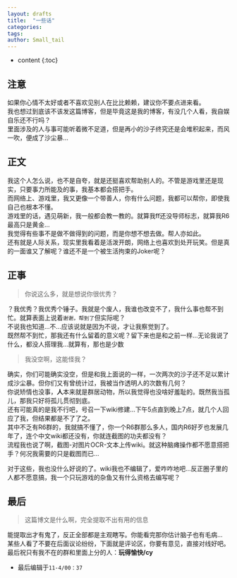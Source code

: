 ```yaml
---
layout: drafts
title:  "一些话"
categories: 
tags: 
author: Small_tail
---
```


* content
{:toc}

## 注意  
如果你心情不太好或者不喜欢见别人在比比赖赖，建议你不要点进来看。  
我也想过到底该不该发这篇博客，但是毕竟这是我的博客，有没几个人看，我自娱自乐还不行吗？  
里面涉及的人与事可能听着微不足道，但是再小的沙子终究还是会堆积起来，而风一吹，便成了沙尘暴…





## 正文 
我这个人怎么说，也不是自夸，就是还挺喜欢帮助别人的。不管是游戏里还是现实，只要事力所能及的事，我基本都会搭把手。  
而网络上、游戏里，我又更像一个带善人，你有什么问题，我都可以帮你，即使我自己也根本不懂。  
游戏里的话，遇见萌新，我一般都会教一教的。就算我ff还没导师标志，就算我R6最高只是黄金…  
我觉得有些事不是做不做得到的问题，而是你想不想去做。帮人亦如此。  
还有就是人际关系，现实里我看着是活泼开朗，网络上也喜欢到处开玩笑。但是真的一面谁又了解呢？谁还不是一个被生活拘束的Joker呢？  

## 正事  
> 你说这么多，就是想说你很优秀？ 
 
？我优秀？我优秀个锤子。我就是个废人，我谁也改变不了，我什么事也帮不到忙。就算表面上说着`谢谢，帮到了`但实际呢？  
不说我也知道…不…应该说就是因为不说，才让我察觉到了。  
既然帮不到忙，那我还有什么留着的意义呢？留下来也是和之前一样…无论我说了什么，都没人搭理我…就算有，那也是少数  
> 我没空啊，这能怪我？  
  
确实，你们可能确实没空，但是和我上面说的一样，一次两次的沙子还不足以累计成沙尘暴。但你们又有曾统计过，我被当作透明人的次数有几何？  
你说矫情也没事，**人**本来就是群居动物，所以我觉得也没啥好羞耻的。既然我当孤儿，那我只好将孤儿贯彻到底。  
还有可能真的是我不行吧，号召一下wiki修建…下午5点直到晚上7点，就几个人回应了我，但结果都是不了了之。  
其中不乏有R6群的，我就搞不懂了，你一个R6群那么多人，国内R6好歹也发展几年了，连个中文wiki都还没有，你就连截图的功夫都没有？  
流程我也说了啊，截图-对图片OCR-文本上传wiki。就这种脑瘫操作都不愿意搭把手？何况我需要的只是截图而已…  
  
  
 对于这些，我也没什么好说的了。wiki我也不编辑了，爱咋咋地吧…反正圈子里的人都不愿意搞，我一个只玩游戏的杂鱼又有什么资格去编写呢？  
## 最后  
> 这篇博文是什么啊，完全提取不出有用的信息  
  
能提取出才有鬼了，反正全部都是主观瞎写。你能看完那你估计脑子也有毛病…  
某些人看了不要在后面议论纷纷，下面就是评论区，你要有意见，直接对线好吧。   
最后祝只有我不在的群和里面上分的人：**玩得愉快/cy**  
* 最后编辑于`11-4/00：37`
